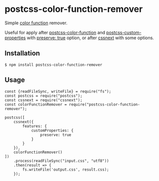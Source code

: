 # postcss-color-function-remover

Simple [color function](https://github.com/postcss/postcss-color-function) remover.

Useful for apply after [postcss-color-function](https://github.com/postcss/postcss-color-function) and [postcss-custom-properties](https://github.com/postcss/postcss-custom-properties) with [preserve: true](https://github.com/postcss/postcss-custom-properties#preserve) option, or after [cssnext](http://cssnext.io/) with some options.

## Installation
```
$ npm install postcss-color-function-remover
```

## Usage
```
const {readFileSync, writeFile} = require("fs");
const postcss = require("postcss");
const cssnext = require("cssnext");
const colorFunctionRemover = require("postcss-color-function-remover");

postcss([
    cssnext({
        features: {
            customProperties: {
                preserve: true
            }
        }
    }),
    colorFunctionRemover()
])
    .process(readFileSync("input.css", "utf8"))
    .then(result => {
        fs.writeFile('output.css', result.css);
    });
```
